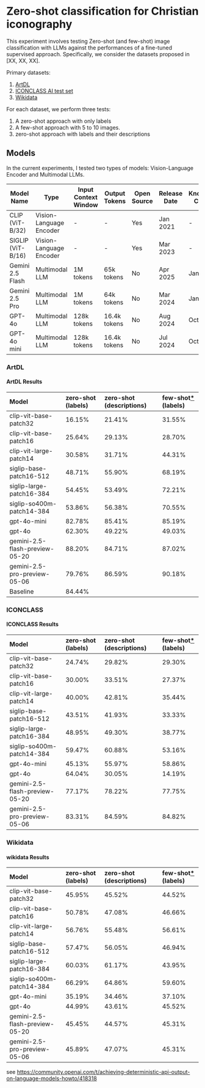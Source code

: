# Zero-shot classification for Christian iconography

This experiment involves testing Zero-shot (and few-shot) image classification with LLMs against the performances of a fine-tuned supervised approach.
Specifically, we consider the datasets proposed in [XX, XX, XX].

Primary datasets:

1. [ArtDL](https://artdl.org/)
2. [ICONCLASS AI test set](https://iconclass.org/testset/)
3. [Wikidata]()

For each dataset, we perform three tests:

1. A zero-shot approach with only labels
2. A few-shot approach with 5 to 10 images.
3. zero-shot approach with labels and their descriptions

## Models

In the current experiments, I tested two types of models: Vision-Language Encoder and Multimodal LLMs.

| Model Name        | Type                     | Input Context Window     | Output Tokens     | Open Source | Release Date | Knowledge Cut-off |
|------------------|--------------------------|--------------------------|-------------------|--------------|---------------|--------------------|
| CLIP (ViT-B/32)   | Vision-Language Encoder   | -                      | -               | Yes        | Jan 2021      | -               |
| SIGLIP (ViT-B/16) | Vision-Language Encoder   | -                      | -               | Yes        | Mar 2023      | -               |
| Gemini 2.5 Flash  | Multimodal LLM            | 1M tokens                | 65k tokens    | No         | Apr 2025      | Jan 2025    |
| Gemini 2.5 Pro    | Multimodal LLM            | 1M tokens                | 64k tokens    | No         | Mar 2024      | Jan 2025   |
| GPT-4o            | Multimodal LLM            | 128k tokens              | 16.4k tokens     | No         | Aug 2024      | Oct 2023           |
| GPT-4o mini       | Multimodal LLM            | 128k tokens              | 16.4k tokens     | No         | Jul 2024      | Oct 2023           |

### ArtDL
#### ArtDL Results
| Model                          | zero-shot (labels)   | zero-shot (descriptions)   | few-shot[*](dataset/ArtDL-data/few-shot/README.md) (labels)   |
|:-------------------------------|:---------------------|:---------------------------|:--------------------------------------------------------------|
| clip-vit-base-patch32          | 16.15%               | 21.41%                     | 31.55%                                                        |
| clip-vit-base-patch16          | 25.64%               | 29.13%                     | 28.70%                                                        |
| clip-vit-large-patch14         | 30.58%               | 31.71%                     | 44.31%                                                        |
| siglip-base-patch16-512        | 48.71%               | 55.90%                     | 68.19%                                                        |
| siglip-large-patch16-384       | 54.45%               | 53.49%                     | 72.21%                                                        |
| siglip-so400m-patch14-384      | 53.86%               | 56.38%                     | 70.55%                                                        |
| gpt-4o-mini                    | 82.78%               | 85.41%                     | 85.19%                                                        |
| gpt-4o                         | 62.30%               | 49.22%                     | 49.03%                                                        |
| gemini-2.5-flash-preview-05-20 | 88.20%               | 84.71%                     | 87.02%                                                        |
| gemini-2.5-pro-preview-05-06   | 79.76%               | 86.59%                     | 90.18%                                                        |
| Baseline                       | 84.44%               |                            |                                                               |

### ICONCLASS
#### ICONCLASS Results
| Model                          | zero-shot (labels)   | zero-shot (descriptions)   | few-shot[*](dataset/ICONCLASS-data/few-shot/README.md) (labels)   |
|:-------------------------------|:---------------------|:---------------------------|:------------------------------------------------------------------|
| clip-vit-base-patch32          | 24.74%               | 29.82%                     | 29.30%                                                            |
| clip-vit-base-patch16          | 30.00%               | 33.51%                     | 27.37%                                                            |
| clip-vit-large-patch14         | 40.00%               | 42.81%                     | 35.44%                                                            |
| siglip-base-patch16-512        | 43.51%               | 41.93%                     | 33.33%                                                            |
| siglip-large-patch16-384       | 48.95%               | 49.30%                     | 38.77%                                                            |
| siglip-so400m-patch14-384      | 59.47%               | 60.88%                     | 53.16%                                                            |
| gpt-4o-mini                    | 45.13%               | 55.97%                     | 58.86%                                                            |
| gpt-4o                         | 64.04%               | 30.05%                     | 14.19%                                                            |
| gemini-2.5-flash-preview-05-20 | 77.17%               | 78.22%                     | 77.75%                                                            |
| gemini-2.5-pro-preview-05-06   | 83.31%               | 84.59%                     | 84.82%                                                            |


### Wikidata
#### wikidata Results
| Model                          | zero-shot (labels)   | zero-shot (descriptions)   | few-shot[*](dataset/wikidata-data/few-shot/README.md) (labels)   |
|:-------------------------------|:---------------------|:---------------------------|:-----------------------------------------------------------------|
| clip-vit-base-patch32          | 45.95%               | 45.52%                     | 44.52%                                                           |
| clip-vit-base-patch16          | 50.78%               | 47.08%                     | 46.66%                                                           |
| clip-vit-large-patch14         | 56.76%               | 55.48%                     | 56.61%                                                           |
| siglip-base-patch16-512        | 57.47%               | 56.05%                     | 46.94%                                                           |
| siglip-large-patch16-384       | 60.03%               | 61.17%                     | 43.95%                                                           |
| siglip-so400m-patch14-384      | 66.29%               | 64.86%                     | 59.60%                                                           |
| gpt-4o-mini                    | 35.19%               | 34.46%                     | 37.10%                                                           |
| gpt-4o                         | 44.99%               | 43.61%                     | 45.52%                                                           |
| gemini-2.5-flash-preview-05-20 | 45.45%               | 44.57%                     | 45.31%                                                           |
| gemini-2.5-pro-preview-05-06   | 45.89%               | 47.07%                     | 45.31%                                                           |

see https://community.openai.com/t/achieving-deterministic-api-output-on-language-models-howto/418318